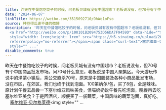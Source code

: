 ```yaml
---
title: 昨天在中餐馆吃饺子的时候，问老板贝城有没有中国超市？老板说没有，但70号有个中国商品批发市场。问70号什么意思，老板说是中国人聚集区。今天游玩传说中的泽蒙...
date: '2024-06-07'
linkTitle: https://weibo.com/3515092710/OhWe1oFso
source: 种豆得瓜谢不谦的微博
description: '昨天在中餐馆吃饺子的时候，问老板贝城有没有中国超市？老板说没有，但70号有个中国商品批发市场。问70号什么意思，老板说是中国人聚集区。今天游玩传说中的泽蒙小镇后，乘公交直杀70号，原来是中国服装及各种小商品批发市场，没在市区，在郊区。我们也终于找到泡面。100第纳尔/包，买了8包，全是辣味。原计划午餐去品尝一下塞尔维亚风味美食，但喵奶奶说午餐先吃泡面，晚餐再去吃塞尔维亚美食？于是回酒店，顺便买了一袋蔬菜，中国风味的蔬菜泡面，真好吃。
  <a href="http://weibo.com/p/100101B2094753D56DA7F9459D" data-hide=""><span class="url-icon"><img
  style="width: 1rem;height: 1rem" src="https://h5.sinaimg.cn/upload/2015/09/25/3/timeline_card_small_location_default.png"
  referrerpolicy="no-referrer"></span><span class="surl-text">塞尔维亚·贝尔格莱德</span></a><img
  style="" ...'
disable_comments: true
---
```

昨天在中餐馆吃饺子的时候，问老板贝城有没有中国超市？老板说没有，但70号有个中国商品批发市场。问70号什么意思，老板说是中国人聚集区。今天游玩传说中的泽蒙小镇后，乘公交直杀70号，原来是中国服装及各种小商品批发市场，没在市区，在郊区。我们也终于找到泡面。100第纳尔/包，买了8包，全是辣味。原计划午餐去品尝一下塞尔维亚风味美食，但喵奶奶说午餐先吃泡面，晚餐再去吃塞尔维亚美食？于是回酒店，顺便买了一袋蔬菜，中国风味的蔬菜泡面，真好吃。 <a href="http://weibo.com/p/100101B2094753D56DA7F9459D" data-hide=""><span class="url-icon"><img style="width: 1rem;height: 1rem" src="https://h5.sinaimg.cn/upload/2015/09/25/3/timeline_card_small_location_default.png" referrerpolicy="no-referrer"></span><span class="surl-text">塞尔维亚·贝尔格莱德</span></a><img style="" ...